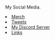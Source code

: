 



My Social Media.
<div style="overflow:auto" class="left">
      <nav class="big">
        <li class="nav"><a href="https://my-store-ee234a.creator-spring.com">Merch</a></li>
        <li class="nav"><a href="https://twitter.com/gibgter" target="_blank">Tweets</a></li>
        <li class="nav"><a href="https://discord.gg/dgjSVFzD">My Discord Server</a></li>
                <li class="nav"><a href="https://gibgter.neocities.org/links">Links</a></li>













































